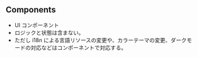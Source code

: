 ## Components

- UI コンポーネント
- ロジックと状態は含まない。
- ただし i18n による言語リソースの変更や、カラーテーマの変更、ダークモードの対応などはコンポーネントで対応する。

